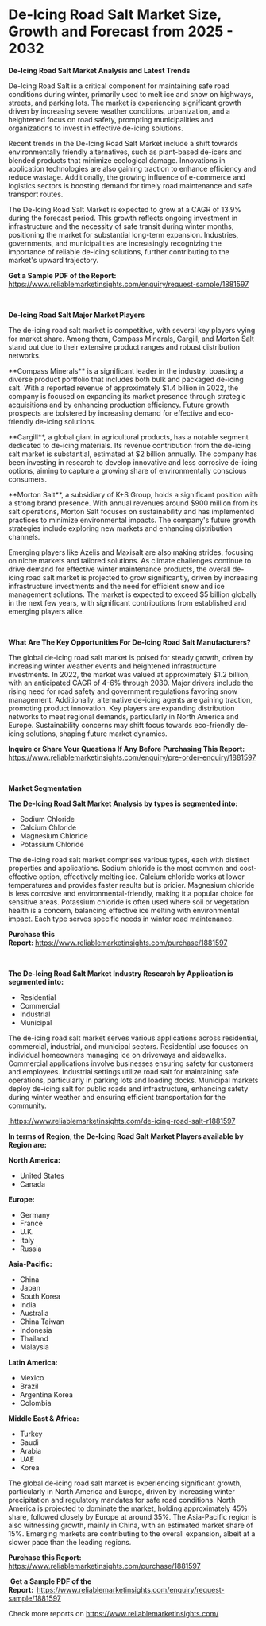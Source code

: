 <p><h1>De-Icing Road Salt Market Size, Growth and Forecast from 2025 - 2032</h1></p><p><strong>De-Icing Road Salt Market Analysis and Latest Trends</strong></p>
<p><p>De-Icing Road Salt is a critical component for maintaining safe road conditions during winter, primarily used to melt ice and snow on highways, streets, and parking lots. The market is experiencing significant growth driven by increasing severe weather conditions, urbanization, and a heightened focus on road safety, prompting municipalities and organizations to invest in effective de-icing solutions.</p><p>Recent trends in the De-Icing Road Salt Market include a shift towards environmentally friendly alternatives, such as plant-based de-icers and blended products that minimize ecological damage. Innovations in application technologies are also gaining traction to enhance efficiency and reduce wastage. Additionally, the growing influence of e-commerce and logistics sectors is boosting demand for timely road maintenance and safe transport routes.</p><p>The De-Icing Road Salt Market is expected to grow at a CAGR of 13.9% during the forecast period. This growth reflects ongoing investment in infrastructure and the necessity of safe transit during winter months, positioning the market for substantial long-term expansion. Industries, governments, and municipalities are increasingly recognizing the importance of reliable de-icing solutions, further contributing to the market's upward trajectory.</p></p>
<p><strong>Get a Sample PDF of the Report:&nbsp;</strong> <a href="https://www.reliablemarketinsights.com/enquiry/request-sample/1881597?utm_campaign=2984&utm_medium=2&utm_source=Github&utm_content=ia&utm_term=01042025&utm_id=de-icing-road-salt">https://www.reliablemarketinsights.com/enquiry/request-sample/1881597</a></p>
<p>&nbsp;</p>
<p><strong>De-Icing Road Salt Major Market Players</strong></p>
<p><p>The de-icing road salt market is competitive, with several key players vying for market share. Among them, Compass Minerals, Cargill, and Morton Salt stand out due to their extensive product ranges and robust distribution networks.</p><p>**Compass Minerals** is a significant leader in the industry, boasting a diverse product portfolio that includes both bulk and packaged de-icing salt. With a reported revenue of approximately $1.4 billion in 2022, the company is focused on expanding its market presence through strategic acquisitions and by enhancing production efficiency. Future growth prospects are bolstered by increasing demand for effective and eco-friendly de-icing solutions.</p><p>**Cargill**, a global giant in agricultural products, has a notable segment dedicated to de-icing materials. Its revenue contribution from the de-icing salt market is substantial, estimated at $2 billion annually. The company has been investing in research to develop innovative and less corrosive de-icing options, aiming to capture a growing share of environmentally conscious consumers.</p><p>**Morton Salt**, a subsidiary of K+S Group, holds a significant position with a strong brand presence. With annual revenues around $900 million from its salt operations, Morton Salt focuses on sustainability and has implemented practices to minimize environmental impacts. The company's future growth strategies include exploring new markets and enhancing distribution channels.</p><p>Emerging players like Azelis and Maxisalt are also making strides, focusing on niche markets and tailored solutions. As climate challenges continue to drive demand for effective winter maintenance products, the overall de-icing road salt market is projected to grow significantly, driven by increasing infrastructure investments and the need for efficient snow and ice management solutions. The market is expected to exceed $5 billion globally in the next few years, with significant contributions from established and emerging players alike.</p></p>
<p>&nbsp;</p>
<p><strong>What Are The Key Opportunities For De-Icing Road Salt Manufacturers?</strong></p>
<p><p>The global de-icing road salt market is poised for steady growth, driven by increasing winter weather events and heightened infrastructure investments. In 2022, the market was valued at approximately $1.2 billion, with an anticipated CAGR of 4-6% through 2030. Major drivers include the rising need for road safety and government regulations favoring snow management. Additionally, alternative de-icing agents are gaining traction, promoting product innovation. Key players are expanding distribution networks to meet regional demands, particularly in North America and Europe. Sustainability concerns may shift focus towards eco-friendly de-icing solutions, shaping future market dynamics.</p></p>
<p><strong>Inquire or Share Your Questions If Any Before Purchasing This Report:</strong> <a href="https://www.reliablemarketinsights.com/enquiry/pre-order-enquiry/1881597?utm_campaign=2984&utm_medium=2&utm_source=Github&utm_content=ia&utm_term=01042025&utm_id=de-icing-road-salt">https://www.reliablemarketinsights.com/enquiry/pre-order-enquiry/1881597</a></p>
<p>&nbsp;</p>
<p><strong>Market Segmentation</strong></p>
<p><strong>The De-Icing Road Salt Market Analysis by types is segmented into:</strong></p>
<p><ul><li>Sodium Chloride</li><li>Calcium Chloride</li><li>Magnesium Chloride</li><li>Potassium Chloride</li></ul></p>
<p><p>The de-icing road salt market comprises various types, each with distinct properties and applications. Sodium chloride is the most common and cost-effective option, effectively melting ice. Calcium chloride works at lower temperatures and provides faster results but is pricier. Magnesium chloride is less corrosive and environmental-friendly, making it a popular choice for sensitive areas. Potassium chloride is often used where soil or vegetation health is a concern, balancing effective ice melting with environmental impact. Each type serves specific needs in winter road maintenance.</p></p>
<p><strong>Purchase this Report:&nbsp;</strong><a href="https://www.reliablemarketinsights.com/purchase/1881597?utm_campaign=2984&utm_medium=2&utm_source=Github&utm_content=ia&utm_term=01042025&utm_id=de-icing-road-salt">https://www.reliablemarketinsights.com/purchase/1881597</a></p>
<p>&nbsp;</p>
<p><strong>The De-Icing Road Salt Market Industry Research by Application is segmented into:</strong></p>
<p><ul><li>Residential</li><li>Commercial</li><li>Industrial</li><li>Municipal</li></ul></p>
<p><p>The de-icing road salt market serves various applications across residential, commercial, industrial, and municipal sectors. Residential use focuses on individual homeowners managing ice on driveways and sidewalks. Commercial applications involve businesses ensuring safety for customers and employees. Industrial settings utilize road salt for maintaining safe operations, particularly in parking lots and loading docks. Municipal markets deploy de-icing salt for public roads and infrastructure, enhancing safety during winter weather and ensuring efficient transportation for the community.</p></p>
<p><a href="https://www.reliablemarketinsights.com/de-icing-road-salt-r1881597?utm_campaign=2984&utm_medium=2&utm_source=Github&utm_content=ia&utm_term=01042025&utm_id=de-icing-road-salt">&nbsp;https://www.reliablemarketinsights.com/de-icing-road-salt-r1881597</a></p>
<p><strong>In terms of Region, the De-Icing Road Salt Market Players available by Region are:</strong></p>
<p>
    <p> <strong> North America: </strong>
        <ul>
            <li>United States</li>
            <li>Canada</li>
        </ul>
        </p> 
    <p> <strong> Europe: </strong>
        <ul>
            <li>Germany</li>
            <li>France</li>
            <li>U.K.</li>
            <li>Italy</li>
            <li>Russia</li>
        </ul>
        </p> 
    <p> <strong> Asia-Pacific: </strong>
        <ul>
            <li>China</li>
            <li>Japan</li>
            <li>South Korea</li>
            <li>India</li>
            <li>Australia</li>
            <li>China Taiwan</li>
            <li>Indonesia</li>
            <li>Thailand</li>
            <li>Malaysia</li>
        </ul>
        </p> 
    <p> <strong> Latin America: </strong>
        <ul>
            <li>Mexico</li>
            <li>Brazil</li>
            <li>Argentina Korea</li>
            <li>Colombia</li>
        </ul>
        </p> 
    <p> <strong> Middle East & Africa: </strong>
        <ul>
            <li>Turkey</li>
            <li>Saudi</li>
            <li>Arabia</li>
            <li>UAE</li>
            <li>Korea</li>
        </ul>
    </p>
    </p>
<p><p>The global de-icing road salt market is experiencing significant growth, particularly in North America and Europe, driven by increasing winter precipitation and regulatory mandates for safe road conditions. North America is projected to dominate the market, holding approximately 45% share, followed closely by Europe at around 35%. The Asia-Pacific region is also witnessing growth, mainly in China, with an estimated market share of 15%. Emerging markets are contributing to the overall expansion, albeit at a slower pace than the leading regions.</p></p>
<p><strong>Purchase this Report: </strong><a href="https://www.reliablemarketinsights.com/purchase/1881597?utm_campaign=2984&utm_medium=2&utm_source=Github&utm_content=ia&utm_term=01042025&utm_id=de-icing-road-salt">https://www.reliablemarketinsights.com/purchase/1881597</a></p>
<p>&nbsp;<strong>Get a Sample PDF of the Report:&nbsp;&nbsp;</strong><a href="https://www.reliablemarketinsights.com/enquiry/request-sample/1881597?utm_campaign=2984&utm_medium=2&utm_source=Github&utm_content=ia&utm_term=01042025&utm_id=de-icing-road-salt">https://www.reliablemarketinsights.com/enquiry/request-sample/1881597</a></p>
<p><strong></strong></p>
<p>Check more reports on <a href="https://www.reliablemarketinsights.com/?utm_campaign=2984&utm_medium=2&utm_source=Github&utm_content=ia&utm_term=01042025&utm_id=de-icing-road-salt">https://www.reliablemarketinsights.com/</a></p>
